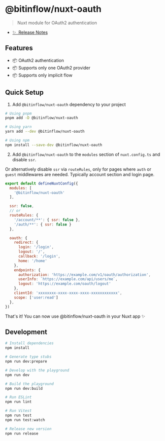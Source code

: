 # @bitinflow/nuxt-oauth

> Nuxt module for OAuth2 authentication

- [✨ &nbsp;Release Notes](/CHANGELOG.md)

## Features

- 📦 OAuth2 authentication
- 📦 Supports only one OAuth2 provider
- 📦 Supports only implicit flow

## Quick Setup

1. Add `@bitinflow/nuxt-oauth` dependency to your project

```bash
# Using pnpm
pnpm add -D @bitinflow/nuxt-oauth

# Using yarn
yarn add --dev @bitinflow/nuxt-oauth

# Using npm
npm install --save-dev @bitinflow/nuxt-oauth
```

2. Add `@bitinflow/nuxt-oauth` to the `modules` section of `nuxt.config.ts` and disable `ssr`.
   
Or alternatively disable `ssr` via `routeRules`, only for pages where `auth` or `guest` middlewares are needed. Typically account section and login page.

```js
export default defineNuxtConfig({
  modules: [
    '@bitinflow/nuxt-oauth'
  ],

  ssr: false,
  // or
  routeRules: {
    '/account/**': { ssr: false },
    '/auth/**': { ssr: false }
  },

  oauth: {
    redirect: {
      login: '/login',
      logout: '/',
      callback: '/login',
      home: '/home'
    },
    endpoints: {
      authorization: 'https://example.com/v1/oauth/authorization',
      userInfo: `https://example.com/api/users/me`,
      logout: 'https://example.com/oauth/logout'
    },
    clientId: 'xxxxxxxx-xxxx-xxxx-xxxx-xxxxxxxxxxxx',
    scope: ['user:read']
  },
})
```

That's it! You can now use @bitinflow/nuxt-oauth in your Nuxt app ✨

## Development

```bash
# Install dependencies
npm install

# Generate type stubs
npm run dev:prepare

# Develop with the playground
npm run dev

# Build the playground
npm run dev:build

# Run ESLint
npm run lint

# Run Vitest
npm run test
npm run test:watch

# Release new version
npm run release
```
